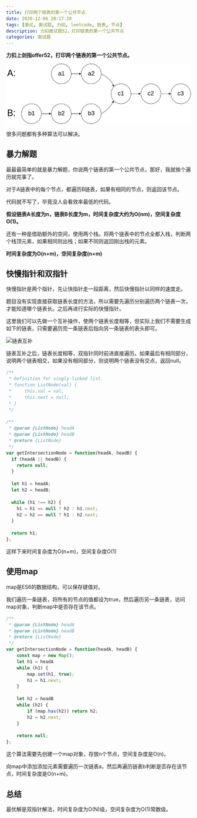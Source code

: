 ```yaml
---
title: 打印两个链表的第一个公共节点
date: 2020-12-06 20:17:20
tags: [面试, 面试题, 力扣, leetcode, 链表, 节点]
description: 力扣面试题52，打印链表的第一个公共节点
categories: 面试题
---
```


**力扣上剑指offer52，打印两个链表的第一个公共节点。**

![举个栗子](打印两个链表的第一个公共节点/160_statement.png)

很多问题都有多种算法可以解决。

## 暴力解题

最最最简单的就是暴力解题，你说两个链表的第一个公共节点，那好，我就挨个遍历就完事了。

对于A链表中的每个节点，都遍历B链表，如果有相同的节点，则返回该节点。

代码就不写了，毕竟没人会看效率最低的代码。

**假设链表A长度为n，链表B长度为m，时间复杂度大约为O(nm)，空间复杂度O(1)。**

还有一种是借助额外的空间，使用两个栈。将两个链表中的节点全都入栈，判断两个栈顶元素，如果相同则出栈；如果不同则返回刚出栈的元素。

**时间复杂度为O(n+m)，空间复杂度(n+m)**

## 快慢指针和双指针

快慢指针是两个指针，先让快指针走一段距离，然后快慢指针以同样的速度走。

题目没有实现直接获取链表长度的方法，所以需要先遍历分别遍历两个链表一次，才能知道哪个链表长。之后再进行实际的快慢指针。

这里我们可以先做一个互补操作，使两个链表长度相等，但实际上我们不需要生成如下的链表，只需要遍历完一条链表后指向另一条链表的表头即可。

![链表互补](未命名文件.png)

链表互补之后，链表长度相等，双指针同时前进直接遍历。如果最后有相同部分，说明两个链表相交，如果没有相同部分，则说明两个链表没有交点，返回null。

``` js
/**
 * Definition for singly-linked list.
 * function ListNode(val) {
 *     this.val = val;
 *     this.next = null;
 * }
 */

/**
 * @param {ListNode} headA
 * @param {ListNode} headB
 * @return {ListNode}
 */
var getIntersectionNode = function(headA, headB) {
  if (headA || headB) {
    return null;
  }
  
  let h1 = headA;
  let h2 = headB;

  while (h1 !== h2) {
    h1 = h1 == null ? h2 : h1.next;
    h2 = h2 == null ? h1 : h2.next;
  }
  
  return h1;
};
```

这样下来时间复杂度为O(n+m)，空间复杂度O(1)

## 使用map

map是ES6的数据结构，可以保存键值对。

我们遍历一条链表，将所有的节点的值都设为true，然后遍历另一条链表，访问map对象，判断map中是否存在该节点。

``` js
/**
 * @param {ListNode} headA
 * @param {ListNode} headB
 * @return {ListNode}
 */
var getIntersectionNode = function(headA, headB) {
    const map = new Map();
    let h1 = headA
    while (h1) {
        map.set(h1, true);
        h1 = h1.next;
    }

    let h2 = headB
    while (h2) {
        if (map.has(h2)) return h2;
        h2 = h2.next;
    }
  
    return null;
};
```

这个算法需要先创建一个map对象，存放n个节点，空间复杂度是O(n)。

向map中添加添加元素需要遍历一次链表a，然后再遍历链表b判断是否存在该节点，时间复杂度是O(n+m)。

## 总结

最优解是双指针解法，时间复杂度为O(N)级，空间复杂度为O(1)常数级。



